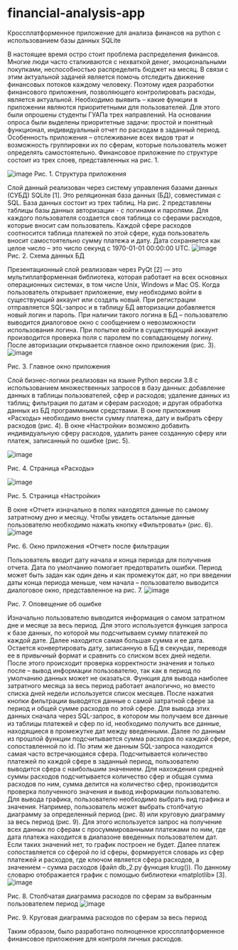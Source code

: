 # financial-analysis-app

Кроссплатформенное приложение для анализа финансов на python с использованием базы данных SQLite

В настоящее время остро стоит проблема распределения финансов. Многие люди часто сталкиваются с нехваткой денег, эмоциональными покупками, неспособностью распределить бюджет на месяц. 
В связи с этим актуальной задачей является помочь отследить движение финансовых потоков каждому человеку. Поэтому идея разработки финансового приложения, позволяющего контролировать расходы, является актуальной.
Необходимо выявить – какие функции в приложении являются приоритетными для пользователей. Для этого были опрошены студенты ГУАПа трех направлений. На основании опроса были выделены приоритетные задачи: простой и понятный функционал, индивидуальный отчет по расходам в заданный период. 
Особенность приложения – отслеживание всех видов трат и возможность группировки их по сферам, которые пользователь может определять самостоятельно.
Финансовое приложение по структуре состоит из трех слоев, представленных на рис. 1.

![image](https://user-images.githubusercontent.com/64825099/194549842-480aa62c-8365-48b2-8165-fc63df653e27.png)
 Рис. 1. Структура приложения

Слой данный реализован через систему управления базами данных (СУБД) SQLite [1]. Это реляционная база данных (БД), совместимая с SQL.
База данных состоит из трех таблиц. На рис. 2 представлены таблицы базы данных авторизации - с логинами и паролями. Для каждого пользователя создается своя таблица со сферами расходов, которые вносит сам пользователь. Каждой сфере расходов соотносится таблица платежей по этой сфере, куда пользователь вносит самостоятельно сумму платежа и дату. Дата сохраняется как целое число – это число секунд с 1970-01-01 00:00:00 UTC.
 ![image](https://user-images.githubusercontent.com/64825099/194550147-f1db10e5-25af-4702-a54e-0bca38d5d7ea.png)
Рис. 2. Схема данных БД

Презентационный слой реализован через PyQt [2] — это мультиплатформенная библиотека, которая работает на всех основных операционных системах, в том числе Unix, Windows и Mac OS.
Когда пользователь открывает приложение, ему необходимо войти в существующий аккаунт или создать новый. При регистрации отправляется SQL-запрос и в таблицу БД авторизации добавляется новый логин и пароль. При наличии такого логина в БД – пользователю выводится диалоговое окно с сообщением о невозможности использования логина. При попытке войти в существующий аккаунт производится проверка поля с паролем по совпадающему логину. После авторизации открывается главное окно приложения (рис. 3).
![image](https://user-images.githubusercontent.com/64825099/194550172-65950b1c-565c-49d4-aee7-6433563fbfbd.png)

Рис. 3. Главное окно приложения

Слой бизнес-логики реализован на языке Python версии 3.8 с использованием множественных запросов в базу данных: добавление данных в таблицы пользователей, сфер и расходов; удаление данных из таблиц; фильтрация по датам и сферам расходов; и другая обработка данных из БД программными средствами.
В окне приложения «Расходы» необходимо внести сумму платежа, дату и выбрать сферу расходов (рис. 4). В окне «Настройки» возможно добавить индивидуальную сферу расходов, удалить ранее созданную сферу или платеж, записанный по ошибке (рис. 5).

![image](https://user-images.githubusercontent.com/64825099/194550210-8e379059-db79-4694-a8a6-c80fab38cd6c.png)

Рис. 4. Страница «Расходы»

![image](https://user-images.githubusercontent.com/64825099/194550260-0badf469-81ee-4867-a5f1-6b17bb2157fe.png)

Рис. 5. Страница «Настройки»
	
В окне «Отчет» изначально в полях находятся данные по самому затратному дню и месяцу. Чтобы увидеть остальные данные пользователю необходимо нажать кнопку «Фильтровать» (рис. 6).
 ![image](https://user-images.githubusercontent.com/64825099/194550285-826a1909-89a2-46d2-95b8-8544325709ce.png)

Рис. 6. Окно приложения «Отчет» после фильтрации

Пользователь вводит дату начала и конца периода для получения отчета. Дата по умолчанию помогает предотвратить ошибки. Период может быть задан как один день и как промежуток дат, но при введении даты конца периода меньше, чем начала – пользователю выводится диалоговое окно, представленное на рис. 7.
![image](https://user-images.githubusercontent.com/64825099/194550304-8d7ac946-a48f-4851-88c8-ecfc326f0c9a.png)

Рис. 7. Оповещение об ошибке

Изначально пользователю выводится информация о самом затратном дне и месяце за весь период. Для этого используется функция запроса к базе данных, по которой мы подсчитываем сумму платежей по каждой дате. Далее находится самая большая сумма и ее дата. Остается конвертировать дату, записанную в БД в секундах, переводя ее в привычный формат и сравнить со списком всех дней недели. После этого происходит проверка корректности значения и только после –  вывод информации пользователю, так как в период по умолчанию данных может не оказаться. Функция для вывода наиболее затратного месяца за весь период работает аналогично, но вместо списка дней недели используется список месяцев.
После нажатия кнопки фильтрации выводятся данные о самой затратной сфере за период и общей сумме расходов по этой сфере. Для вывода этих данных сначала через SQL-запрос, в котором мы получаем все данные из таблицы платежей и сфер по id, необходимо получить все данные, находящиеся в промежутке дат между введенными. Далее по данным из прошлой функции подсчитывается сумма расходов по каждой сфере, сопоставленной по id. 
По этим же данным SQL-запроса находится самая часто встречающаяся сфера. Подсчитывается количество платежей по каждой сфере в заданный период, пользователю выводится сфера с наибольшим значением.
Для нахождения средней суммы расходов подсчитывается количество сфер и общая сумма расходов по ним, сумма делится на количество сфер, производится проверка полученного значения и вывод информации пользователю.
Для вывода графика, пользователю необходимо выбрать вид графика и значения. Например, пользователь может выбрать столбчатую диаграмму за определенный период (рис. 8) или круговую диаграмму за весь период (рис. 9).  Для этого используется запрос на получение всех данных по сферам с просуммированными платежами по ним, где дата платежа находится в диапазоне введенных пользователем дат. Если таких значений нет, то график построен не будет. Далее платеж сопоставляется со сферой по id сферы, формируется словарь из сфер платежей и расходов, где ключом является сфера расходов, а значением – сумма расходов (файл db_2.py функция krug()). По данному словарю отображается график с помощью библиотеки «matplotlib» [3]. 
![image](https://user-images.githubusercontent.com/64825099/194550364-fa37f3c7-17c8-42e6-b63d-e5fbaac617cf.png)

Рис. 8. Столбчатая диаграмма расходов по сферам за выбранным пользователем период
![image](https://user-images.githubusercontent.com/64825099/194550385-c6b6f4bd-ad9c-4471-aad9-b19317b37470.png)

Рис. 9. Круговая диаграмма расходов по сферам за весь период

Таким образом, было разработано полноценное кроссплатформенное финансовое приложение для контроля личных расходов.

